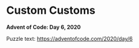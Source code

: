 # Custom Customs

**Advent of Code: Day 6, 2020**

Puzzle text: https://adventofcode.com/2020/day/6
